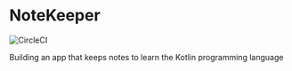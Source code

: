 # NoteKeeper
![CircleCI](https://img.shields.io/circleci/build/github/mofeejegi/NoteKeeper)

Building an app that keeps notes to learn the Kotlin programming language
